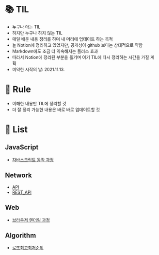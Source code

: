 # 📚 TIL

- 누구나 아는 TIL
- 하지만 누구나 하지 않는 TIL
- 매일 배운 내용 정리를 하며 내 머리에 업데이트 하는 목적
- 늘 Notion에 정리하고 있었지만, 공개성이 github 보다는 상대적으로 약함
- Markdown에도 조금 더 익숙해지는 플러스 효과
- 따라서 Notion에 정리된 부분을 옮기며 여기 TIL에 다시 정리하는 시간을 가질 계획
- 미약한 시작의 날: 2021.11.13.

# 📑 Rule

- 이해한 내용만 TIL에 정리할 것
- 더 잘 정리 가능한 내용은 바로 바로 업데이트할 것

# 📜 List

## JavaScript

- [자바스크립트 동작 과정](https://github.com/chwonseok/TIL/blob/master/JavaScript/How_JS_Works.md)

## Network

- [API](https://github.com/chwonseok/TIL/blob/master/Network/API.md)
- [REST_API](https://github.com/chwonseok/TIL/blob/master/Network/REST_API.md)

## Web

- [브라우저 렌더링 과정](https://github.com/chwonseok/TIL/blob/master/Web/How_Browser_Works.md)

## Algorithm

- [로또최고최저순위](https://github.com/chwonseok/TIL/blob/master/Algorithm/%EB%A1%9C%EB%98%90%EC%B5%9C%EA%B3%A0%EC%B5%9C%EC%A0%80%EC%88%9C%EC%9C%84.md)
